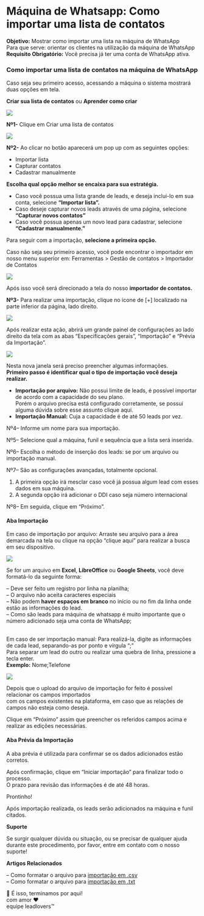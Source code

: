# Máquina de Whatsapp: Como importar uma lista de contatos

**Objetivo:** Mostrar como importar uma lista na máquina de WhatsApp\
Para que serve: orientar os clientes na utilização da máquina de WhatsApp\
**Requisito Obrigatório:** Você precisa já ter uma conta de WhatsApp ativa.

### Como importar uma lista de contatos na máquina de WhatsApp

Caso seja seu primeiro acesso, acessando a máquina o sistema mostrará duas opções em tela.

**Criar sua lista de contatos** ou **Aprender como criar**

![](https://suporte.love/wp-content/uploads/2023/04/6-1.jpg)

**Nº1-** Clique em Criar uma lista de contatos

![](https://suporte.love/wp-content/uploads/2023/04/2023-04-26\_17-08-21.jpg)

**Nº2-** Ao clicar no botão aparecerá um pop up com as seguintes opções:

* Importar lista
* Capturar contatos
* Cadastrar manualmente

**Escolha qual opção melhor se encaixa para sua estratégia.**&#x20;

* Caso você possua uma lista grande de leads, e deseja inclui-lo em sua conta, selecione **“Importar lista”.**
* Caso deseje capturar novos leads através de uma página, selecione **“Capturar novos contatos”**
* Caso você possua apenas um novo lead para cadastrar, selecione **“Cadastrar manualmente.”**

Para seguir com a importação, **selecione a primeira opção.**



Caso não seja seu primeiro acesso, você pode encontrar o importador em nosso menu superior em: Ferramentas > Gestão de contatos > Importador de Contatos

![](https://suporte.love/wp-content/uploads/2023/04/2023-04-26\_17-13-13.jpg)

Após isso você será direcionado a tela do nosso **importador de contatos.**

**Nº3-** Para realizar uma importação, clique no ícone de \[+] localizado na parte inferior da página, lado direito.

![](https://legado.leadlovers.site/wp-content/uploads/2020/07/imp002.png)

Após realizar esta ação, abrirá um grande painel de configurações ao lado direito da tela com as abas “Especificações gerais”, “Importação” e “Prévia da Importação”.

![](https://suporte.love/wp-content/uploads/2023/04/2023-04-26\_17-24-30-1024x602.jpg)

Nesta nova janela será preciso preencher algumas informações.\
**Primeiro passo é identificar qual o tipo de importação você deseja realizar.**

* **Importação por arquivo:** Não possui limite de leads, é possível importar de acordo com a capacidade do seu plano.\
  Porém o arquivo precisa está configurado corretamente, se possui alguma dúvida sobre esse assunto clique aqui.
* **Importação Manual:** Cuja a capacidade é de até 50 leads por vez.

Nº4– Informe um nome para sua importação.

Nº5– Selecione qual a máquina, funil e sequência que a lista será inserida.

Nº6– Escolha o método de inserção dos leads: se por um arquivo ou importação manual.

Nº7– São as configurações avançadas, totalmente opcional.

1. A primeira opção irá mesclar caso você já possua algum lead com esses dados em sua máquina.
2. A segunda opção irá adicionar o DDI caso seja número internacional

Nº8– Em seguida, clique em “Próximo”.

#### Aba Importação <a href="#importacao" id="importacao"></a>

Em caso de importação por arquivo: Arraste seu arquivo para a área demarcada na tela ou clique na opção “clique aqui” para realizar a busca em seu dispositivo.

![](https://suporte.love/wp-content/uploads/2023/04/2023-04-26\_17-30-59.jpg)

Se for um arquivo em **Excel**, **LibreOffice** ou **Google Sheets**, você deve formatá-lo da seguinte forma:

– Deve ser feito um registro por linha na planilha;\
– O arquivo não aceita caracteres especiais\
– Não podem **haver espaços em branco** no início ou no fim da linha onde estão as informações do lead.\
– Como são leads para máquina de whatsapp é muito importante que o número adicionado seja uma conta de WhatsApp;

\
Em caso de ser importação manual: Para realizá-la, digite as informações de cada lead, separando-as por ponto e vírgula “;”\
Para separar um lead do outro ou realizar uma quebra de linha, pressione a tecla enter.\
**Exemplo:** Nome;Telefone

![](https://legado.leadlovers.site/wp-content/uploads/2020/07/imp006.gif)

Depois que o upload do arquivo de importação for feito é possível relacionar os campos importados\
com os campos existentes na plataforma, em caso que as relações de campos não esteja como deseja.

Clique em “Próximo” assim que preencher os referidos campos acima e realizar as edições necessárias.

#### Aba Prévia da Importação <a href="#previa" id="previa"></a>

A aba prévia é utilizada para confirmar se os dados adicionados estão corretos.

Após confirmação, clique em “Iniciar importação” para finalizar todo o processo.\
O prazo para revisão das informações é de até 48 horas.

Prontinho!

Após importação realizada, os leads serão adicionados na máquina e funil citados.

**Suporte**

Se surgir qualquer dúvida ou situação, ou se precisar de qualquer ajuda durante este procedimento, por favor, entre em contato com o nosso suporte!

**Artigos Relacionados**

– Como formatar o arquivo para [importação em .csv](../../../backlog/regras-de-importacao-de-leads-por-.csv.md)\
– Como formatar o arquivo para [importação em .txt](../../../contatos/importar-contatos/regras-de-importacao-de-leads-por-.txt.md)



🏁 É isso, terminamos por aqui!\
com amor ❤\
equipe leadlovers™
